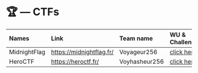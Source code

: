 # 🏆 — CTFs

| Names        | Link                     | Team name     | WU & Challenges          |
| :----------- | :----------------------- | :------------ | :----------------------- |
| MidnightFlag | https://midnightflag.fr/ | Voyageur256   | [click here](github.com) |
| HeroCTF      | https://heroctf.fr/      | Voyhasheur256 | [click here](github.com) |
